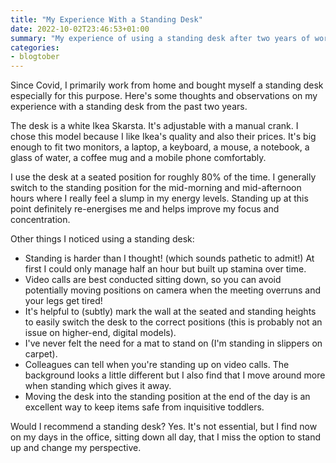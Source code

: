 ```yaml
---
title: "My Experience With a Standing Desk"
date: 2022-10-02T23:46:53+01:00
summary: "My experience of using a standing desk after two years of working from home"
categories:
- blogtober
---
```


Since Covid, I primarily work from home and bought myself a standing desk especially for this purpose. Here's some thoughts and observations on my experience with a standing desk from the past two years.

The desk is a white Ikea Skarsta. It's adjustable with a manual crank. I chose this model because I like Ikea's quality and also their prices. It's big enough to fit two monitors, a laptop, a keyboard, a mouse, a notebook, a glass of water, a coffee mug and a mobile phone comfortably.

I use the desk at a seated position for roughly 80% of the time. I generally switch to the standing position for the mid-morning and mid-afternoon hours where I really feel a slump in my energy levels. Standing up at this point definitely re-energises me and helps improve my focus and concentration.

Other things I noticed using a standing desk:

- Standing is harder than I thought! (which sounds pathetic to admit!) At first I could only manage half an hour but built up stamina over time.
- Video calls are best conducted sitting down, so you can avoid potentially moving positions on camera when the meeting overruns and your legs get tired!
- It's helpful to (subtly) mark the wall at the seated and standing heights to easily switch the desk to the correct positions (this is probably not an issue on higher-end, digital models).
- I've never felt the need for a mat to stand on (I'm standing in slippers on carpet).
- Colleagues can tell when you're standing up on video calls. The background looks a little different but I also find that I move around more when standing which gives it away.
- Moving the desk into the standing position at the end of the day is an excellent way to keep items safe from inquisitive toddlers.

Would I recommend a standing desk? Yes. It's not essential, but I find now on my days in the office, sitting down all day, that I miss the option to stand up and change my perspective.
